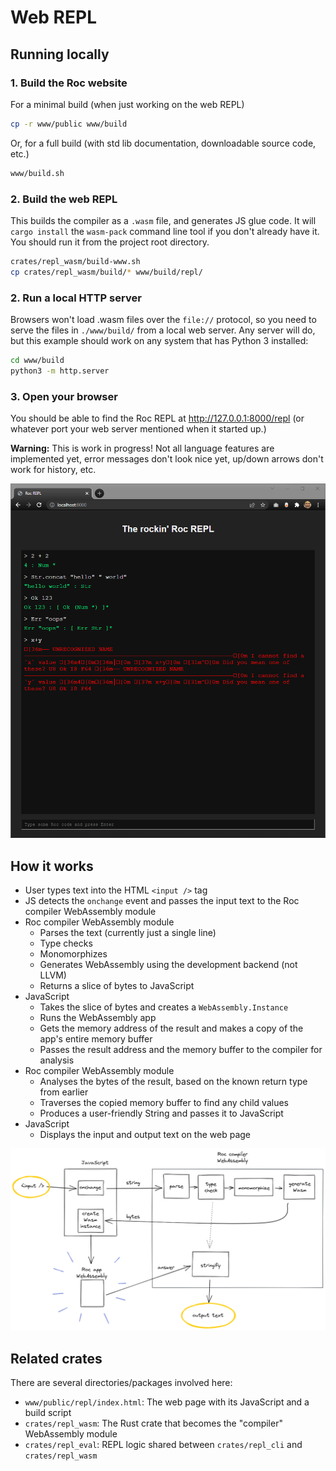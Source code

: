 # Web REPL

## Running locally

### 1. Build the Roc website

For a minimal build (when just working on the web REPL)
```bash
cp -r www/public www/build
```

Or, for a full build (with std lib documentation, downloadable source code, etc.)
```bash
www/build.sh
```

### 2. Build the web REPL

This builds the compiler as a `.wasm` file, and generates JS glue code.
It will `cargo install` the `wasm-pack` command line tool if you don't already have it.
You should run it from the project root directory.

```bash
crates/repl_wasm/build-www.sh
cp crates/repl_wasm/build/* www/build/repl/
```

### 2. Run a local HTTP server

Browsers won't load .wasm files over the `file://` protocol, so you need to serve the files in `./www/build/` from a local web server.
Any server will do, but this example should work on any system that has Python 3 installed:

```bash
cd www/build
python3 -m http.server
```

### 3. Open your browser
You should be able to find the Roc REPL at http://127.0.0.1:8000/repl (or whatever port your web server mentioned when it started up.)

**Warning:** This is work in progress! Not all language features are implemented yet, error messages don't look nice yet, up/down arrows don't work for history, etc.

![Screenshot](./screenshot.png)

## How it works

- User types text into the HTML `<input />` tag
- JS detects the `onchange` event and passes the input text to the Roc compiler WebAssembly module
- Roc compiler WebAssembly module
  - Parses the text (currently just a single line)
  - Type checks
  - Monomorphizes
  - Generates WebAssembly using the development backend (not LLVM)
  - Returns a slice of bytes to JavaScript
- JavaScript
  - Takes the slice of bytes and creates a `WebAssembly.Instance`
  - Runs the WebAssembly app
  - Gets the memory address of the result and makes a copy of the app's entire memory buffer
  - Passes the result address and the memory buffer to the compiler for analysis
- Roc compiler WebAssembly module
  - Analyses the bytes of the result, based on the known return type from earlier
  - Traverses the copied memory buffer to find any child values
  - Produces a user-friendly String and passes it to JavaScript
- JavaScript
  - Displays the input and output text on the web page

![High-level diagram](./architecture.png)

## Related crates

There are several directories/packages involved here:

- `www/public/repl/index.html`: The web page with its JavaScript and a build script
- `crates/repl_wasm`: The Rust crate that becomes the "compiler" WebAssembly module
- `crates/repl_eval`: REPL logic shared between `crates/repl_cli` and `crates/repl_wasm`
